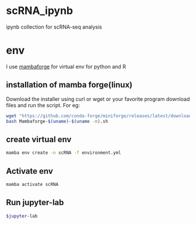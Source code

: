 # scRNA_ipynb
ipynb collection for scRNA-seq analysis

# env

I use [mambaforge](https://github.com/conda-forge/miniforge) for virtual env for python and R

## installation of mamba forge(linux)

Download the installer using curl or wget or your favorite program download files and run the script. For eg:

```bash
wget "https://github.com/conda-forge/miniforge/releases/latest/download/Mambaforge-$(uname)-$(uname -m).sh"
bash Mambaforge-$(uname)-$(uname -m).sh
```

## create virtual env

```bash
mamba env create -n scRNA -f environment.yml
```

## Activate env

```bash
mamba activate scRNA
```

## Run jupyter-lab

```bash
$jupyter-lab
```
